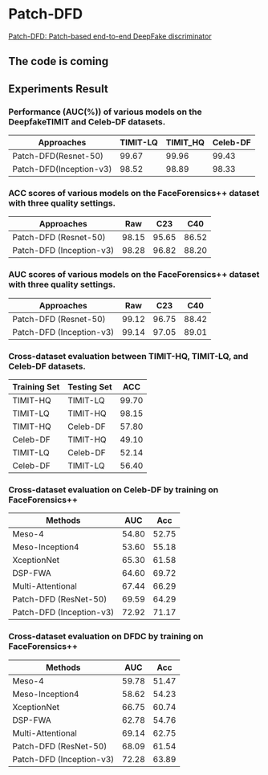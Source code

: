 # Patch-DFD
[Patch-DFD: Patch-based end-to-end DeepFake discriminator](https://dl.acm.org/doi/abs/10.1016/j.neucom.2022.06.013)

## The code is coming

## Experiments Result
### Performance (AUC(%)) of various models on the DeepfakeTIMIT and Celeb-DF datasets.
| Approaches              | TIMIT-LQ | TIMIT_HQ | Celeb-DF |
| ----------------------- | -------- | -------- | -------- |
| Patch-DFD(Resnet-50)    | 99.67    | 99.96    | 99.43    |
| Patch-DFD(Inception-v3) | 98.52    | 98.89    | 98.33    |



### ACC scores of various models on the FaceForensics++ dataset with three quality settings.

| Approaches               | Raw   | C23   | C40   |
| ------------------------ | ----- | ----- | ----- |
| Patch-DFD (Resnet-50)    | 98.15 | 95.65 | 86.52 |
| Patch-DFD (Inception-v3) | 98.28 | 96.82 | 88.20 |

### AUC scores of various models on the FaceForensics++ dataset with three quality settings.

| Approaches               | Raw   | C23   | C40   |
| ------------------------ | ----- | ----- | ----- |
| Patch-DFD (Resnet-50)    | 99.12 | 96.75 | 88.42 |
| Patch-DFD (Inception-v3) | 99.14 | 97.05 | 89.01 |

### Cross-dataset evaluation between TIMIT-HQ, TIMIT-LQ, and Celeb-DF datasets.

| Training Set | Testing Set | ACC   |
| ------------ | ----------- | ----- |
| TIMIT-HQ     | TIMIT-LQ    | 99.70 |
| TIMIT-LQ     | TIMIT-HQ    | 98.15 |
| TIMIT-HQ     | Celeb-DF    | 57.80 |
| Celeb-DF     | TIMIT-HQ    | 49.10 |
| TIMIT-LQ     | Celeb-DF    | 52.14 |
| Celeb-DF     | TIMIT-LQ    | 56.40 |



### Cross-dataset evaluation on Celeb-DF by training on FaceForensics++

| Methods                  | AUC   | Acc   |
| ------------------------ | ----- | ----- |
| Meso-4                   | 54.80 | 52.75 |
| Meso-Inception4          | 53.60 | 55.18 |
| XceptionNet              | 65.30 | 61.58 |
| DSP-FWA                  | 64.60 | 69.72 |
| Multi-Attentional        | 67.44 | 66.29 |
| Patch-DFD (ResNet-50)    | 69.59 | 64.29 |
| Patch-DFD (Inception-v3) | 72.92 | 71.17 |



### Cross-dataset evaluation on DFDC by training on FaceForensics++

| Methods                  | AUC   | Acc   |
| ------------------------ | ----- | ----- |
| Meso-4                   | 59.78 | 51.47 |
| Meso-Inception4          | 58.62 | 54.23 |
| XceptionNet              | 66.75 | 60.74 |
| DSP-FWA                  | 62.78 | 54.76 |
| Multi-Attentional        | 69.14 | 62.75 |
| Patch-DFD (ResNet-50)    | 68.09 | 61.54 |
| Patch-DFD (Inception-v3) | 72.28 | 63.89 |



